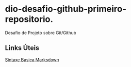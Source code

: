 # dio-desafio-github-primeiro-repositorio.
Desafio de Projeto sobre Git/Github

##  Links  Úteis 
[Sintaxe Basica Marksdown](https://www.markdownguide.org/basic=syntax/)
